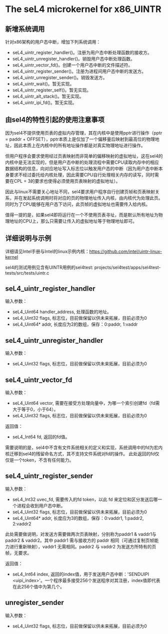 The seL4 microkernel for x86_UINTR
====================

## 新增系统调用

针对x86架构的用户态中断，增加下列系统调用：

- seL4_uintr_register_handler()。注册为用户态中断处理函数的接收方。
- seL4_uintr_unregister_handler()。销毁用户态中断处理函数。
- seL4_uintr_vector_fd()。创建一个用户态中断的文件描述符。
- seL4_uintr_register_sender()。注册为进程间用户态中断的发送方。
- seL4_uintr_unregister_sender()。销毁发送方。
- seL4_uintr_wait()。暂无实现。
- seL4_uintr_register_self()。暂无实现。
- seL4_uintr_alt_stack()。暂无实现。
- seL4_uintr_ipi_fd()。暂无实现。

## 由sel4的特性引起的使用注意事项

因为sel4不提供使用页表的虚拟内存管理，其在内核中是使用pptr进行操作（pptr = paddr + OFFSET），pptr本质上是仅加了一个偏移量后映射到最高位的物理地址，因此本质上在内核中的所有地址操作都是对真实物理地址进行操作。

但用户程序会要求使用经过页表映射而非简单的偏移映射的虚拟地址，这在sel4的内核中是无法实现的，但是用户态中断的处理流程中需要CPU读取内存中的相应数据结构的信息，向对应地址写入标志位以触发用户态的中断（因为用户态中断本身要求不经过委托给内核处理，因此需要CPU自行处理相关内存的读写，同时需要在CPL = 3的要求也使得必须使用页表映射的虚拟地址）。

因此与linux不需要关心地址不同，sel4要求用户程序自行创建页帧和页表映射关系，并在发起系统调用时将对应的页的物理地址传入内核，由内核代为处理此页。同时为了CPU能够在用户态下访问，此页帧的虚拟地址也需要传入给内核。

值得一提的是，如果sel4即将运行在一个不使用页表寻址，而是默认所有地址为物理地址的CPU上，那么只需要让传入的虚拟地址等于物理地址即可。

## 详细说明与示例

详细请见Intel手册与Intel的linux示例内核：https://github.com/intel/uintr-linux-kernel

sel4的测试用例见含有UINTR用例的sel4test: projects/sel4test/apps/sel4test-tests/src/tests/uintr.c

## seL4_uintr_register_handler

输入参数：
- seL4_Uint64 handler_address, 处理函数的地址。
- seL4_Uint32 flags, 标志位，目前做保留以供未来拓展，目前必须为0
- seL4_Uint64* addr, 长度应为2的数组，保存：0:paddr, 1:vaddr

## seL4_uintr_unregister_handler

输入参数：
- seL4_Uint32 flags, 标志位，目前做保留以供未来拓展，目前必须为0

## seL4_uintr_vector_fd

输入参数：
- seL4_Uint64 vector, 需要在接受方处理向量中，为哪一个索引创建fd（fd需大于等于0，小于64）。
- seL4_Uint32 flags, 标志位，目前做保留以供未来拓展，目前必须为0

返回值：
- seL4_Int64 fd, 返回的fd值。

需要说明的是，sel4中不含有文件系统相关的定义和实现，系统调用中的fd为宏内核迁移到sel4的残留命名方式，其不支持文件系统对fd的操作。
此处返回的fd仅仅是一个token，不含有任何能力。

## seL4_uintr_register_sender

输入参数：
- seL4_Int32 uvec_fd, 需要传入的fd token，以此 fd 来定位和区分发送后哪一个进程会收到用户态中断。
- seL4_Uint32 flags, 标志位，目前做保留以供未来拓展，目前必须为0
- seL4_Uint64* addr, 长度应为3的数组，保存：0:vaddr1, 1:paddr2, 2:vaddr2

此处需要做说明，对发送方需要做两次页表映射，分别称为paddr1 & vaddr1与paddr2 & vaddr2。其中 paddr1 需与接收方的 paddr 相同（可通过复制页帧能力进行重新映射），vaddr1 无需相同。paddr2 与 vaddr2 为发送方所特有的页帧，无要求。

返回值：
- seL4_Int64 index, 返回的index值，用于发送用户态中断：'SENDUIPI  <uipi_index>'。一个程序最多接受256个发送程序对其注册，index值即代表在此256个值中为第几个。

## unregister_sender

输入参数：
- seL4_Uint32 flags, 标志位，目前做保留以供未来拓展，目前必须为0
